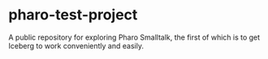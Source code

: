 # pharo-test-project
A public repository for exploring Pharo Smalltalk, the first of which is to get Iceberg to work conveniently and easily.
